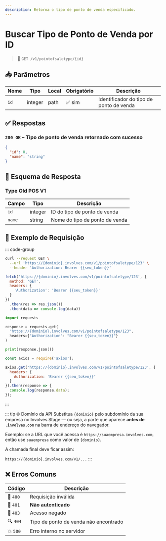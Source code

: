 ```yaml
---
description: Retorna o tipo de ponto de venda especificado.
---
```


# Buscar Tipo de Ponto de Venda por ID

> 🔗 `GET /v1/pointofsaletype/{id}`


## 📥 Parâmetros

| Nome | Tipo    | Local | Obrigatório | Descrição                               |
| ---- | ------- | ----- | ----------- | --------------------------------------- |
| `id` | integer | path  | ✅ sim       | Identificador do tipo de ponto de venda |


## ✅ Respostas

### `200 OK` – Tipo de ponto de venda retornado com sucesso

```json
{
  "id": 0,
  "name": "string"
}
```


## 🧬 Esquema de Resposta

### Type Old POS V1

| Campo  | Tipo    | Descrição                      |
| ------ | ------- | ------------------------------ |
| `id`   | integer | ID do tipo de ponto de venda   |
| `name` | string  | Nome do tipo de ponto de venda |


## 📘 Exemplo de Requisição

::: code-group

```bash [🟢 cURL]
curl --request GET \
  --url 'https://{dominio}.involves.com/v1/pointofsaletype/123' \
  --header 'Authorization: Bearer {{seu_token}}'
```

```js [🟡 JavaScript]
fetch('https://{dominio}.involves.com/v1/pointofsaletype/123', {
  method: 'GET',
  headers: {
    'Authorization': 'Bearer {{seu_token}}'
  }
})
  .then(res => res.json())
  .then(data => console.log(data))
```

```python [🔵 Python]
import requests

response = requests.get(
  "https://{dominio}.involves.com/v1/pointofsaletype/123",
  headers={"Authorization": "Bearer {{seu_token}}"}
)

print(response.json())
```

```js [🟣 Node.js]
const axios = require('axios');

axios.get('https://{dominio}.involves.com/v1/pointofsaletype/123', {
  headers: {
    Authorization: 'Bearer {{seu_token}}'
  }
}).then(response => {
  console.log(response.data);
});
```

:::


::: tip 🌐 Domínio da API
Substitua `{dominio}` pelo subdomínio da sua empresa no Involves Stage — ou seja, a parte que aparece **antes de `.involves.com`** na barra de endereço do navegador.

Exemplo: se a URL que você acessa é `https://suaempresa.involves.com`, então use `suaempresa` como valor de `{dominio}`.

A chamada final deve ficar assim:

`https://{dominio}.involves.com/v1/...`
:::


## ❌ Erros Comuns

| Código | Descrição                            |
|--------|----------------------------------------|
| 🔴 `400`  | Requisição inválida                  |
| 🔐 `401`  | **Não autenticado**                  |
| 🚫 `403`  | Acesso negado                        |
| 🔍 `404`  | Tipo de ponto de venda não encontrado |
| 💥 `500`  | Erro interno no servidor             |
